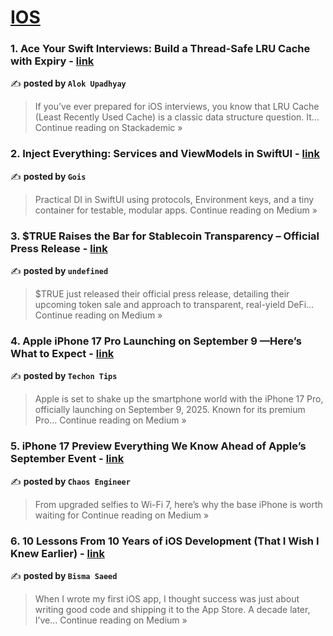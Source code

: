 
<h1><a href=https://medium.com/tag/ios/recommended target="_blank" rel="noopener noreferrer">IOS</a></h1>
<h3>1.  Ace Your Swift Interviews: Build a Thread-Safe LRU Cache with Expiry - <a href="https://blog.stackademic.com/ace-your-swift-interviews-build-a-thread-safe-lru-cache-with-expiry-4ec36a9c1300?source=rss------ios-5" target="_blank" rel="noopener noreferrer">link</a></h3>

✍️ **posted by `Alok Upadhyay`**

<blockquote>If you’ve ever prepared for iOS interviews, you know that LRU Cache (Least Recently Used Cache) is a classic data structure question. It…
Continue reading on Stackademic »</blockquote>

<h3>2. Inject Everything: Services and ViewModels in SwiftUI - <a href="https://medium.com/@maatheusgois/inject-everything-services-and-viewmodels-in-swiftui-44aff4762a9e?source=rss------ios-5" target="_blank" rel="noopener noreferrer">link</a></h3>

✍️ **posted by `Gois`**

<blockquote>Practical DI in SwiftUI using protocols, Environment keys, and a tiny container for testable, modular apps.
Continue reading on Medium »</blockquote>

<h3>3. $TRUE Raises the Bar for Stablecoin Transparency – Official Press Release - <a href="https://medium.com/@Doom0/true-raises-the-bar-for-stablecoin-transparency-official-press-release-8695aa2cbabc?source=rss------ios-5" target="_blank" rel="noopener noreferrer">link</a></h3>

✍️ **posted by `undefined`**

<blockquote>$TRUE just released their official press release, detailing their upcoming token sale and approach to transparent, real-yield DeFi…
Continue reading on Medium »</blockquote>

<h3>4.  Apple iPhone 17 Pro Launching on September 9 —Here’s What to Expect - <a href="https://medium.com/@techontips24/apple-iphone-17-pro-launching-on-september-9-heres-what-to-expect-d210a0ee8134?source=rss------ios-5" target="_blank" rel="noopener noreferrer">link</a></h3>

✍️ **posted by `Techon Tips`**

<blockquote>Apple is set to shake up the smartphone world with the iPhone 17 Pro, officially launching on September 9, 2025. Known for its premium Pro…
Continue reading on Medium »</blockquote>

<h3>5. iPhone 17 Preview Everything We Know Ahead of Apple’s September Event - <a href="https://medium.com/@ChaosEngineer/iphone-17-preview-everything-we-know-ahead-of-apples-september-event-c9d2469fc728?source=rss------ios-5" target="_blank" rel="noopener noreferrer">link</a></h3>

✍️ **posted by `Chaos Engineer`**

<blockquote>From upgraded selfies to Wi-Fi 7, here’s why the base iPhone is worth waiting for
Continue reading on Medium »</blockquote>

<h3>6. 10 Lessons From 10 Years of iOS Development (That I Wish I Knew Earlier) - <a href="https://medium.com/@bismasaeed/10-lessons-from-10-years-of-ios-development-that-i-wish-i-knew-earlier-798448fe6fb2?source=rss------ios-5" target="_blank" rel="noopener noreferrer">link</a></h3>

✍️ **posted by `Bisma Saeed`**

<blockquote>When I wrote my first iOS app, I thought success was just about writing good code and shipping it to the App Store. A decade later, I’ve…
Continue reading on Medium »</blockquote>

